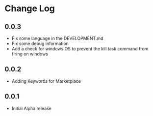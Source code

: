 # Change Log

## 0.0.3
- Fix some language in the DEVELOPMENT.md
- Fix some debug information
- Add a check for windows OS to prevent the kill task command from firing on windows
## 0.0.2
- Adding Keywords for Marketplace
## 0.0.1
- Initial Alpha release
